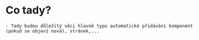 # Co tady?
    - Tady budou důležitý věci hlavně typu automatické přidávání komponent (pokud se objeví nová), stránek,...